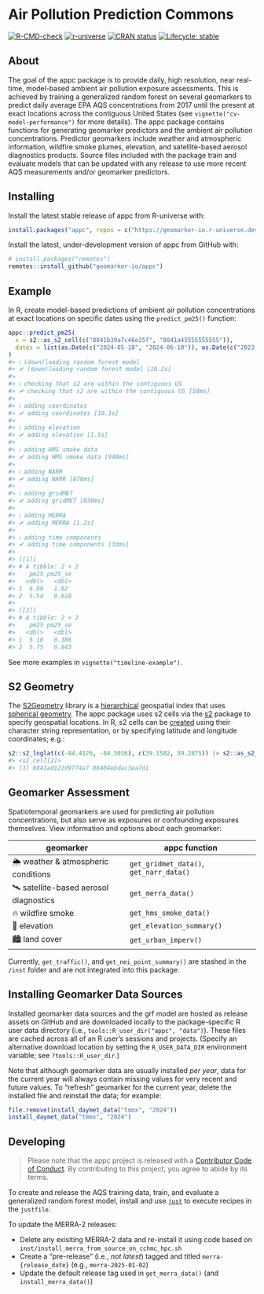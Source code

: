 
<!-- README.md is generated from README.Rmd. Please edit that file -->

# Air Pollution Prediction Commons

<!-- badges: start -->

[![R-CMD-check](https://github.com/geomarker-io/appc/actions/workflows/R-CMD-check.yaml/badge.svg)](https://github.com/geomarker-io/appc/actions/workflows/R-CMD-check.yaml)
[![r-universe](https://r-lib.r-universe.dev/badges/appc)](https://geomarker-io.r-universe.dev/appc)
[![CRAN
status](https://www.r-pkg.org/badges/version/appc)](https://CRAN.R-project.org/package=appc)
[![Lifecycle:
stable](https://img.shields.io/badge/lifecycle-stable-brightgreen.svg)](https://lifecycle.r-lib.org/articles/stages.html#stable)
<!-- badges: end -->

## About

The goal of the appc package is to provide daily, high resolution, near
real-time, model-based ambient air pollution exposure assessments. This
is achieved by training a generalized random forest on several
geomarkers to predict daily average EPA AQS concentrations from 2017
until the present at exact locations across the contiguous United States
(see `vignette("cv-model-performance")` for more details). The appc
package contains functions for generating geomarker predictors and the
ambient air pollution concentrations. Predictor geomarkers include
weather and atmospheric information, wildfire smoke plumes, elevation,
and satellite-based aerosol diagnostics products. Source files included
with the package train and evaluate models that can be updated with any
release to use more recent AQS measurements and/or geomarker predictors.

## Installing

Install the latest stable release of appc from R-universe with:

``` r
install.packages("appc", repos = c("https://geomarker-io.r-universe.dev", "https://cloud.r-project.org"))
```

Install the latest, under-development version of appc from GitHub with:

``` r
# install.packages("remotes")
remotes::install_github("geomarker-io/appc")
```

## Example

In R, create model-based predictions of ambient air pollution
concentrations at exact locations on specific dates using the
`predict_pm25()` function:

``` r
appc::predict_pm25(
  x = s2::as_s2_cell(c("8841b39a7c46e25f", "8841a45555555555")),
  dates = list(as.Date(c("2024-05-18", "2024-06-10")), as.Date(c("2023-06-22", "2023-08-15")))
)
#> ℹ (down)loading random forest model
#> ✔ (down)loading random forest model [10.2s]
#> 
#> ℹ checking that s2 are within the contiguous US
#> ✔ checking that s2 are within the contiguous US [58ms]
#> 
#> ℹ adding coordinates
#> ✔ adding coordinates [10.3s]
#> 
#> ℹ adding elevation
#> ✔ adding elevation [1.5s]
#> 
#> ℹ adding HMS smoke data
#> ✔ adding HMS smoke data [940ms]
#> 
#> ℹ adding NARR
#> ✔ adding NARR [878ms]
#> 
#> ℹ adding gridMET
#> ✔ adding gridMET [838ms]
#> 
#> ℹ adding MERRA
#> ✔ adding MERRA [1.2s]
#> 
#> ℹ adding time components
#> ✔ adding time components [33ms]
#> 
#> [[1]]
#> # A tibble: 2 × 2
#>    pm25 pm25_se
#>   <dbl>   <dbl>
#> 1  6.89   1.02 
#> 2  5.54   0.628
#> 
#> [[2]]
#> # A tibble: 2 × 2
#>    pm25 pm25_se
#>   <dbl>   <dbl>
#> 1  5.10   0.386
#> 2  5.75   0.843
```

See more examples in `vignette("timeline-example")`.

## S2 Geometry

The [S2Geometry](https://s2geometry.io/) library is a
[hierarchical](https://s2geometry.io/devguide/s2cell_hierarchy.html)
geospatial index that uses [spherical
geometry](https://s2geometry.io/about/overview). The appc package uses
s2 cells via the [s2](https://r-spatial.github.io/s2/) package to
specify geospatial locations. In R, s2 cells can be
[created](https://r-spatial.github.io/s2/reference/s2_cell.html#ref-examples)
using their character string representation, or by specifying latitude
and longitude coordinates; e.g.:

``` r
s2::s2_lnglat(c(-84.4126, -84.5036), c(39.1582, 39.2875)) |> s2::as_s2_cell()
#> <s2_cell[2]>
#> [1] 8841ad122d9774a7 88404ebdac3ea7d1
```

## Geomarker Assessment

Spatiotemporal geomarkers are used for predicting air pollution
concentrations, but also serve as exposures or confounding exposures
themselves. View information and options about each geomarker:

| geomarker | appc function |
|----|----|
| 🌦 weather & atmospheric conditions | `get_gridmet_data()`, `get_narr_data()` |
| 🛰 satellite-based aerosol diagnostics | `get_merra_data()` |
| 🔥 wildfire smoke | `get_hms_smoke_data()` |
| 🗻 elevation | `get_elevation_summary()` |
| 🏙 land cover | `get_urban_imperv()` |

Currently, `get_traffic()`, and `get_nei_point_summary()` are stashed in
the `/inst` folder and are not integrated into this package.

## Installing Geomarker Data Sources

Installed geomarker data sources and the grf model are hosted as release
assets on GitHub and are downloaded locally to the package-specific R
user data directory (i.e., `tools::R_user_dir("appc", "data")`). These
files are cached across all of an R user’s sessions and projects.
(Specify an alternative download location by setting the
`R_USER_DATA_DIR` environment variable; see `?tools::R_user_dir`.)

Note that although geomarker data are usually installed *per year*, data
for the current year will always contain missing values for very recent
and future values. To “refresh” geomarker for the current year, delete
the installed file and reinstall the data; for example:

``` r
file.remove(install_daymet_data("tmmx", "2024"))
install_daymet_data("tmmx", "2024")
```

## Developing

> Please note that the appc project is released with a [Contributor Code
> of Conduct](http://geomarker.io/appc/CODE_OF_CONDUCT.html). By
> contributing to this project, you agree to abide by its terms.

To create and release the AQS training data, train, and evaluate a
generalized random forest model, install and use
[`just`](https://just.systems/man/en/) to execute recipes in the
`justfile`.

To update the MERRA-2 releases:

- Delete any exisiting MERRA-2 data and re-install it using code based
  on `inst/install_merra_from_source_on_cchmc_hpc.sh`
- Create a “pre-release” (i.e., *not latest*) tagged and titled
  `merra-{release_date}` (e.g., `merra-2025-01-02`)
- Update the default release tag used in `get_merra_data()` (and
  `install_merra_data()`)

